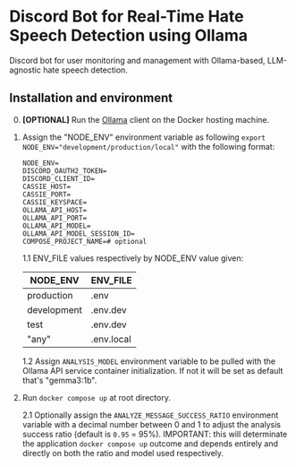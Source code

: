 # Discord Bot for Real-Time Hate Speech Detection using Ollama

Discord bot for user monitoring and management with Ollama-based, LLM-agnostic hate speech detection.

## Installation and environment

0. **[OPTIONAL]** Run the [Ollama](https://github.com/ollama/ollama) client on the Docker hosting machine.
1. Assign the "NODE_ENV" environment variable as following `export NODE_ENV="development/production/local"` with the following format:

   ```env
   NODE_ENV=
   DISCORD_OAUTH2_TOKEN=
   DISCORD_CLIENT_ID=
   CASSIE_HOST=
   CASSIE_PORT=
   CASSIE_KEYSPACE=
   OLLAMA_API_HOST=
   OLLAMA_API_PORT=
   OLLAMA_API_MODEL=
   OLLAMA_API_MODEL_SESSION_ID=
   COMPOSE_PROJECT_NAME=# optional
   ```

    1.1 ENV_FILE values respectively by NODE_ENV value given:

    | NODE_ENV    | ENV_FILE   |
    |-------------|------------|
    | production  | .env       |
    | development | .env.dev   |
    | test        | .env.dev   |
    | "any"       | .env.local |

    1.2 Assign `ANALYSIS_MODEL` environment variable to be pulled with the Ollama API service container initialization. If not it will be set as default that's "gemma3:1b".
2. Run `docker compose up` at root directory.

    2.1 Optionally assign the `ANALYZE_MESSAGE_SUCCESS_RATIO` environment variable with a decimal number between 0 and 1 to adjust the analysis success ratio (default is `0.95` = 95%). IMPORTANT: this will determinate the application `docker compose up` outcome and depends entirely and directly on both the ratio and model used respectively.
